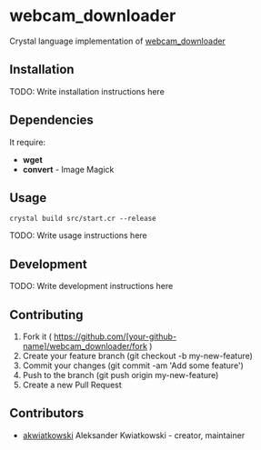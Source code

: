 # webcam_downloader

Crystal language implementation of [webcam_downloader](https://github.com/akwiatkowski/webcam_downloader)

## Installation


TODO: Write installation instructions here

## Dependencies

It require:

* **wget**
* **convert** - Image Magick

## Usage

```
crystal build src/start.cr --release
```

TODO: Write usage instructions here

## Development

TODO: Write development instructions here

## Contributing

1. Fork it ( https://github.com/[your-github-name]/webcam_downloader/fork )
2. Create your feature branch (git checkout -b my-new-feature)
3. Commit your changes (git commit -am 'Add some feature')
4. Push to the branch (git push origin my-new-feature)
5. Create a new Pull Request

## Contributors

- [akwiatkowski](https://github.com/akwiatkowski) Aleksander Kwiatkowski - creator, maintainer
